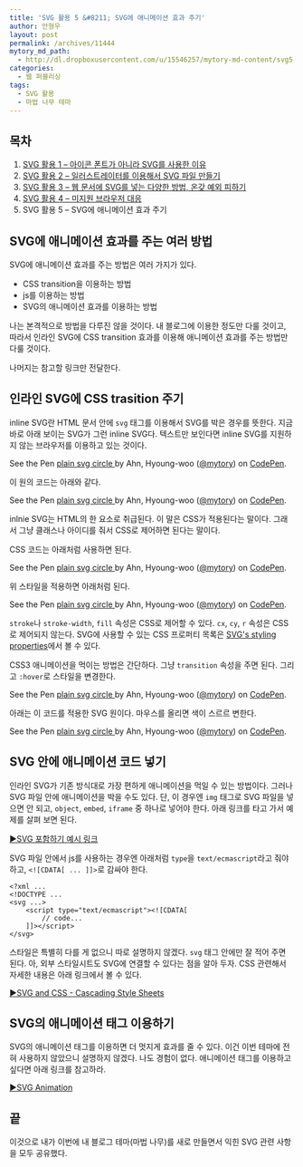 ```yaml
---
title: 'SVG 활용 5 &#8211; SVG에 애니메이션 효과 주기'
author: 안형우
layout: post
permalink: /archives/11444
mytory_md_path:
  - http://dl.dropboxusercontent.com/u/15546257/mytory-md-content/svg5.md
categories:
  - 웹 퍼블리싱
tags:
  - SVG 활용
  - 마법 나무 테마
---
```


## 목차

1. [SVG 활용 1 – 아이콘 폰트가 아니라 SVG를 사용한 이유](/archives/11169)
2. [SVG 활용 2 – 일러스트레이터를 이용해서 SVG 파일 만들기](/archives/11175)
3. [SVG 활용 3 – 웹 문서에 SVG를 넣는 다양한 방법, 온갖 예외 피하기](/archives/11213)
4. [SVG 활용 4 – 미지원 브라우저 대응](/archives/11338)
5. SVG 활용 5 – SVG에 애니메이션 효과 주기

SVG에 애니메이션 효과를 주는 여러 방법
--------------------------------------

SVG에 애니메이션 효과를 주는 방법은 여러 가지가 있다.

* CSS transition을 이용하는 방법
* js를 이용하는 방법
* SVG의 애니메이션 효과를 이용하는 방법

나는 본격적으로 방법을 다루진 않을 것이다. 내 블로그에 이용한 정도만 다룰 것이고, 따라서 인라인 SVG에 CSS transition 효과를 이용해 애니메이션 효과를 주는 방법만 다룰 것이다.

나머지는 참고할 링크만 전달한다.

인라인 SVG에 CSS trasition 주기
--------------------------------

inline SVG란 HTML 문서 안에 `svg` 태그를 이용해서 SVG를 박은 경우를 뜻한다. 지금 바로 아래 보이는 SVG가 그런 inline SVG다. 텍스트만 보인다면 inline SVG를 지원하지 않는 브라우저를 이용하고 있는 것이다.

<p data-height="268" data-theme-id="0" data-slug-hash="vhpGi" data-default-tab="result" data-user="mytory" class='codepen'>See the Pen <a href='http://codepen.io/mytory/pen/vhpGi/'>plain svg circle </a> by Ahn, Hyoung-woo (<a href='http://codepen.io/mytory'>@mytory</a>) on <a href='http://codepen.io'>CodePen</a>.</p>
<script async src="//assets.codepen.io/assets/embed/ei.js"></script>

이 원의 코드는 아래와 같다.

<p data-height="268" data-theme-id="0" data-slug-hash="vhpGi" data-default-tab="html" data-user="mytory" class='codepen'>See the Pen <a href='http://codepen.io/mytory/pen/vhpGi/'>plain svg circle </a> by Ahn, Hyoung-woo (<a href='http://codepen.io/mytory'>@mytory</a>) on <a href='http://codepen.io'>CodePen</a>.</p>

inlnie SVG는 HTML의 한 요소로 취급된다. 이 말은 CSS가 적용된다는 말이다. 그래서 그냥 클래스나 아이디를 줘서 CSS로 제어하면 된다는 말이다.

CSS 코드는 아래처럼 사용하면 된다.

<p data-height="268" data-theme-id="0" data-slug-hash="GteBD" data-default-tab="css" data-user="mytory" class='codepen'>See the Pen <a href='http://codepen.io/mytory/pen/GteBD/'>plain svg circle </a> by Ahn, Hyoung-woo (<a href='http://codepen.io/mytory'>@mytory</a>) on <a href='http://codepen.io'>CodePen</a>.</p>

위 스타일을 적용하면 아래처럼 된다.

<p data-height="268" data-theme-id="0" data-slug-hash="GteBD" data-default-tab="result" data-user="mytory" class='codepen'>See the Pen <a href='http://codepen.io/mytory/pen/GteBD/'>plain svg circle </a> by Ahn, Hyoung-woo (<a href='http://codepen.io/mytory'>@mytory</a>) on <a href='http://codepen.io'>CodePen</a>.</p>

`stroke`나 `stroke-width`, `fill` 속성은 CSS로 제어할 수 있다. `cx`, `cy`, `r` 속성은 CSS로 제어되지 않는다. SVG에 사용할 수 있는 CSS 프로퍼티 목록은 [SVG's styling properties](http://www.w3.org/TR/SVG/styling.html#SVGStylingProperties)에서 볼 수 있다.

CSS3 애니메이션을 먹이는 방법은 간단하다. 그냥 `transition` 속성을 주면 된다. 그리고 `:hover`로 스타일을 변경한다.

<p data-height="268" data-theme-id="0" data-slug-hash="Aasub" data-default-tab="css" data-user="mytory" class='codepen'>See the Pen <a href='http://codepen.io/mytory/pen/Aasub/'>plain svg circle </a> by Ahn, Hyoung-woo (<a href='http://codepen.io/mytory'>@mytory</a>) on <a href='http://codepen.io'>CodePen</a>.</p>

아래는 이 코드를 적용한 SVG 원이다. 마우스를 올리면 색이 스르르 변한다.

<p data-height="268" data-theme-id="0" data-slug-hash="Aasub" data-default-tab="result" data-user="mytory" class='codepen'>See the Pen <a href='http://codepen.io/mytory/pen/Aasub/'>plain svg circle </a> by Ahn, Hyoung-woo (<a href='http://codepen.io/mytory'>@mytory</a>) on <a href='http://codepen.io'>CodePen</a>.</p>

SVG 안에 애니메이션 코드 넣기
----------------------------

인라인 SVG가 기존 방식대로 가장 편하게 애니메이션을 먹일 수 있는 방법이다. 그러나 SVG 파일 안에 애니메이션을 박을 수도 있다. 단, 이 경우엔 `img` 태그로 SVG 파일을 넣으면 안 되고, `object`, `embed`, `iframe` 중 하나로 넣어야 한다. 아래 링크를 타고 가서 예제를 살펴 보면 된다.

[▶SVG 포함하기 예시 링크](/uploads/svg-ex/)

SVG 파일 안에서 js를 사용하는 경우엔 아래처럼 `type`을 `text/ecmascript`라고 줘야 하고, `<![CDATA[ ... ]]>`로 감싸야 한다.

    <?xml ...
    <!DOCTYPE ...
    <svg ...>
        <script type="text/ecmascript"><![CDATA[
            // code...
        ]]></script>
    </svg>

스타일은 특별히 다를 게 없으니 따로 설명하지 않겠다. `svg` 태그 안에만 잘 적어 주면 된다. 아, 외부 스타일시트도 SVG에 연결할 수 있다는 점을 알아 두자. CSS 관련해서 자세한 내용은 아래 링크에서 볼 수 있다.

[▶SVG and CSS - Cascading Style Sheets](http://tutorials.jenkov.com/svg/svg-and-css.html)

SVG의 애니메이션 태그 이용하기
------------------------------

SVG의 애니메이션 태그를 이용하면 더 멋지게 효과를 줄 수 있다. 이건 이번 테마에 전혀 사용하지 않았으니 설명하지 않겠다. 나도 경험이 없다. 애니메이션 태그를 이용하고 싶다면 아래 링크를 참고하라.

[▶SVG Animation](http://tutorials.jenkov.com/svg/svg-animation.html)

끝
-----

이것으로 내가 이번에 내 블로그 테마(마법 나무)를 새로 만들면서 익힌 SVG 관련 사항을 모두 공유했다.
